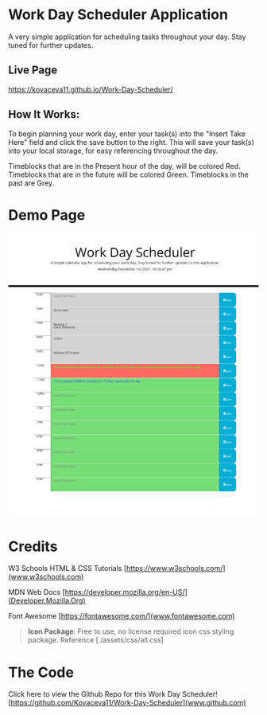 # Work Day Scheduler Application
A very simple application for scheduling tasks throughout your day. Stay tuned for further updates. 

## Live Page
 
https://kovaceva11.github.io/Work-Day-Scheduler/

## How It Works:
To begin planning your work day, enter your task(s) into the "Insert Take Here" field and click the save button to the right. This will save your task(s) into your local storage, for easy referencing throughout the day. 

Timeblocks that are in the Present hour of the day, will be colored Red. Timeblocks that are in the future will be colored Green.
Timeblocks in the past are Grey. 

# Demo Page
![Work Day Scheduler](./assets/images/demopage.png)


# Credits

W3 Schools HTML & CSS Tutorials [https://www.w3schools.com/](www.w3schools.com)

MDN Web Docs [https://developer.mozilla.org/en-US/](Developer.Mozilla.Org)

Font Awesome [https://fontawesome.com/](www.fontawesome.com)
> **Icon Package**: Free to use, no license required icon css styling package. Reference [./assets/css/all.css]



# The Code
Click here to view the Github Repo for this Work Day Scheduler! 
[https://github.com/Kovaceva11/Work-Day-Scheduler](www.github.com)
